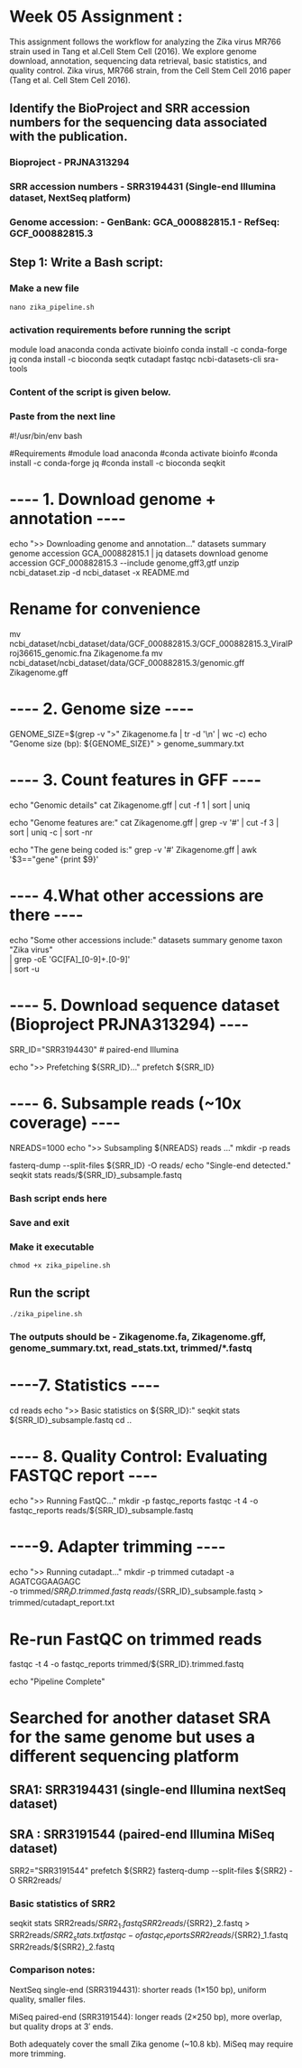 # Week 05 Assignment :

This assignment follows the workflow for analyzing the Zika virus MR766 strain used in  Tang et al.Cell Stem Cell (2016). We explore genome download, annotation, sequencing data retrieval,  basic statistics, and quality control. Zika virus, MR766 strain, from the Cell Stem Cell 2016 paper (Tang et al. Cell Stem Cell 2016).

## Identify the BioProject and SRR accession numbers for the sequencing data associated with the publication.
### Bioproject - PRJNA313294
### SRR accession numbers - SRR3194431 (Single-end Illumina dataset, NextSeq platform)
### Genome accession:  - GenBank: GCA_000882815.1  - RefSeq: GCF_000882815.3 

## Step 1: Write a Bash script:

### Make a new file
```
nano zika_pipeline.sh
```
### activation requirements before running the script
module load anaconda
conda activate bioinfo
conda install -c conda-forge jq
conda install -c bioconda seqtk cutadapt fastqc ncbi-datasets-cli sra-tools

### Content of the script is given below. 
### Paste from the next line
#!/usr/bin/env bash

#Requirements
#module load anaconda
#conda activate bioinfo
#conda install -c conda-forge jq
#conda install -c bioconda seqkit


# ---- 1. Download genome + annotation ----
echo ">> Downloading genome and annotation..."
datasets summary genome accession GCA_000882815.1 | jq
datasets download genome accession GCF_000882815.3 --include genome,gff3,gtf
unzip ncbi_dataset.zip -d ncbi_dataset -x README.md
# Rename for convenience
mv ncbi_dataset/ncbi_dataset/data/GCF_000882815.3/GCF_000882815.3_ViralProj36615_genomic.fna Zikagenome.fa
mv ncbi_dataset/ncbi_dataset/data/GCF_000882815.3/genomic.gff Zikagenome.gff

# ---- 2. Genome size ----
GENOME_SIZE=$(grep -v ">" Zikagenome.fa | tr -d '\n' | wc -c)
echo "Genome size (bp): ${GENOME_SIZE}" > genome_summary.txt

# ---- 3. Count features in GFF ----
echo "Genomic details"
cat Zikagenome.gff | cut -f 1 | sort | uniq

echo "Genome features are:"
cat Zikagenome.gff | grep -v '#' | cut -f 3 | sort | uniq -c | sort -nr

echo "The gene being coded is:"
grep -v '#' Zikagenome.gff | awk '$3=="gene" {print $9}'

# ---- 4.What other accessions are there ----
echo "Some other accessions include:" 
datasets summary genome taxon "Zika virus" \
  | grep -oE 'GC[FA]_[0-9]+\.[0-9]' \
  | sort -u

# ---- 5. Download sequence dataset (Bioproject PRJNA313294) ----
SRR_ID="SRR3194430" # paired-end Illumina

echo ">> Prefetching ${SRR_ID}..."
prefetch ${SRR_ID}


# ---- 6. Subsample reads (~10x coverage) ----
NREADS=1000
echo ">> Subsampling ${NREADS} reads ..."
mkdir -p reads

fasterq-dump --split-files ${SRR_ID} -O reads/
echo "Single-end detected."
seqkit stats reads/${SRR_ID}_subsample.fastq

### Bash script ends here
### Save and exit
### Make it executable 
```
chmod +x zika_pipeline.sh
```
## Run the script 
```
./zika_pipeline.sh
```
### The outputs should be - Zikagenome.fa, Zikagenome.gff, genome_summary.txt, read_stats.txt, trimmed/*.fastq

# ----7. Statistics ----
cd reads
echo ">> Basic statistics on ${SRR_ID}:" 
seqkit stats ${SRR_ID}_subsample.fastq
cd ..

# ---- 8. Quality Control: Evaluating FASTQC report ----
echo ">> Running FastQC..."
mkdir -p fastqc_reports
fastqc -t 4 -o fastqc_reports reads/${SRR_ID}_subsample.fastq

# ----9. Adapter trimming ----
echo ">> Running cutadapt..."
mkdir -p trimmed 
cutadapt -a AGATCGGAAGAGC \
  -o trimmed/${SRR_ID}.trimmed.fastq \
  reads/${SRR_ID}_subsample.fastq > trimmed/cutadapt_report.txt

  # Re-run FastQC on trimmed reads
fastqc -t 4 -o fastqc_reports trimmed/${SRR_ID}.trimmed.fastq 

echo "Pipeline Complete"


# Searched for another dataset SRA for the same genome but uses a different sequencing platform
## SRA1: SRR3194431 (single-end Illumina nextSeq dataset)
## SRA : SRR3191544 (paired-end Illumina MiSeq dataset)

SRR2="SRR3191544"
prefetch ${SRR2}
fasterq-dump --split-files ${SRR2} -O SRR2reads/
### Basic statistics of SRR2
seqkit stats SRR2reads/${SRR2}_1.fastq SRR2reads/${SRR2}_2.fastq > SRR2reads/${SRR2}_stats.txt
fastqc -o fastqc_reports SRR2reads/${SRR2}_1.fastq SRR2reads/${SRR2}_2.fastq

### Comparison notes:
NextSeq single-end (SRR3194431): shorter reads (1×150 bp), uniform quality, smaller files.

MiSeq paired-end (SRR3191544): longer reads (2×250 bp), more overlap, but quality drops at 3′ ends.

Both adequately cover the small Zika genome (~10.8 kb). MiSeq may require more trimming.
